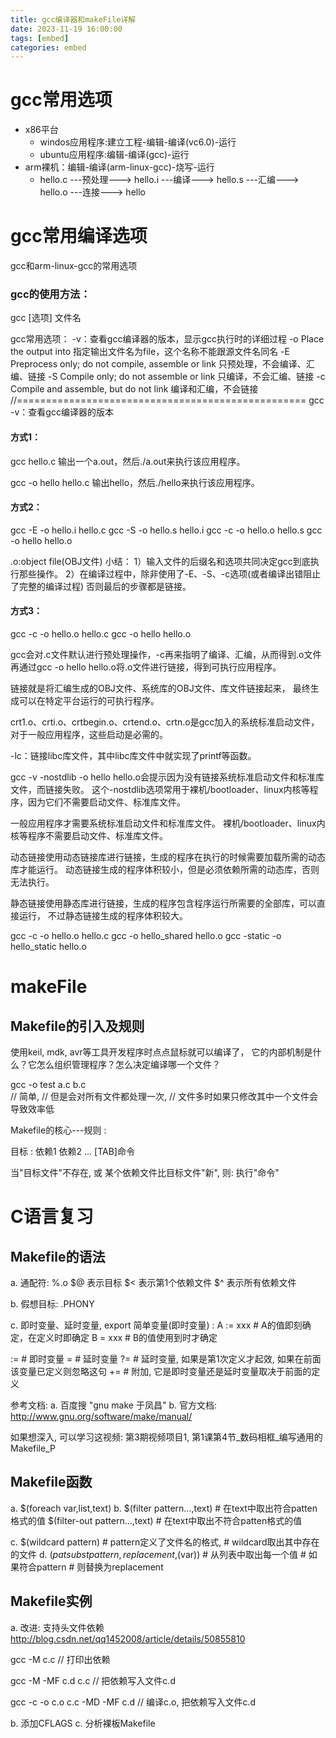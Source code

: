 ```yaml
---
title: gcc编译器和makeFile详解
date: 2023-11-19 16:00:00
tags: [embed]
categories: embed
---
```



# gcc常用选项
- x86平台
  - windos应用程序:建立工程-编辑-编译(vc6.0)-运行
  - ubuntu应用程序:编辑-编译(gcc)-运行
- arm裸机：编辑-编译(arm-linux-gcc)-烧写-运行
  - hello.c ---预处理---> hello.i ---编译---> hello.s ---汇编---> hello.o ---连接---> hello

<!-- more -->

# gcc常用编译选项

gcc和arm-linux-gcc的常用选项


### gcc的使用方法：
gcc  [选项]   文件名

gcc常用选项：
  -v：查看gcc编译器的版本，显示gcc执行时的详细过程
  -o <file>                Place the output into <file>
                           指定输出文件名为file，这个名称不能跟源文件名同名
  -E                       Preprocess only; do not compile, assemble or link
                           只预处理，不会编译、汇编、链接
  -S                       Compile only; do not assemble or link
                           只编译，不会汇编、链接
  -c                       Compile and assemble, but do not link
                           编译和汇编，不会链接    
//==================================================
gcc  -v：查看gcc编译器的版本

#### 方式1：
gcc hello.c  输出一个a.out，然后./a.out来执行该应用程序。

gcc -o hello hello.c  输出hello，然后./hello来执行该应用程序。


#### 方式2：
gcc -E -o hello.i hello.c
gcc -S -o hello.s hello.i
gcc -c -o hello.o hello.s
gcc -o hello hello.o



.o:object file(OBJ文件)
小结：
1）输入文件的后缀名和选项共同决定gcc到底执行那些操作。
2）在编译过程中，除非使用了-E、-S、-c选项(或者编译出错阻止了完整的编译过程)
   否则最后的步骤都是链接。


#### 方式3：
gcc -c -o hello.o hello.c
gcc -o hello hello.o

gcc会对.c文件默认进行预处理操作，-c再来指明了编译、汇编，从而得到.o文件
再通过gcc -o hello hello.o将.o文件进行链接，得到可执行应用程序。


链接就是将汇编生成的OBJ文件、系统库的OBJ文件、库文件链接起来，
最终生成可以在特定平台运行的可执行程序。

crt1.o、crti.o、crtbegin.o、crtend.o、crtn.o是gcc加入的系统标准启动文件，
对于一般应用程序，这些启动是必需的。

-lc：链接libc库文件，其中libc库文件中就实现了printf等函数。


gcc -v -nostdlib -o hello hello.o会提示因为没有链接系统标准启动文件和标准库文件，而链接失败。
这个-nostdlib选项常用于裸机/bootloader、linux内核等程序，因为它们不需要启动文件、标准库文件。

一般应用程序才需要系统标准启动文件和标准库文件。
裸机/bootloader、linux内核等程序不需要启动文件、标准库文件。


动态链接使用动态链接库进行链接，生成的程序在执行的时候需要加载所需的动态库才能运行。
动态链接生成的程序体积较小，但是必须依赖所需的动态库，否则无法执行。

静态链接使用静态库进行链接，生成的程序包含程序运行所需要的全部库，可以直接运行，
不过静态链接生成的程序体积较大。

gcc -c -o hello.o hello.c
gcc -o hello_shared  hello.o
gcc -static -o hello_static hello.o

# makeFile
##  Makefile的引入及规则
使用keil, mdk, avr等工具开发程序时点点鼠标就可以编译了，
它的内部机制是什么？它怎么组织管理程序？怎么决定编译哪一个文件？

gcc -o test a.c b.c  
// 简单,
// 但是会对所有文件都处理一次,
// 文件多时如果只修改其中一个文件会导致效率低

Makefile的核心---规则 :

目标 : 依赖1 依赖2 ...
[TAB]命令

当"目标文件"不存在,
或
某个依赖文件比目标文件"新",
则: 执行"命令"


# C语言复习


## Makefile的语法
a. 通配符: %.o
   $@ 表示目标
   $< 表示第1个依赖文件
   $^ 表示所有依赖文件

b. 假想目标: .PHONY

c. 即时变量、延时变量, export
简单变量(即时变量) :
A := xxx   # A的值即刻确定，在定义时即确定
B = xxx    # B的值使用到时才确定

:=   # 即时变量
=    # 延时变量
?=   # 延时变量, 如果是第1次定义才起效, 如果在前面该变量已定义则忽略这句
+=   # 附加, 它是即时变量还是延时变量取决于前面的定义


参考文档:
a. 百度搜 "gnu make 于凤昌"
b. 官方文档: http://www.gnu.org/software/make/manual/

如果想深入, 可以学习这视频:
第3期视频项目1, 第1课第4节_数码相框_编写通用的Makefile_P

## Makefile函数
a. $(foreach var,list,text)
b. $(filter pattern...,text)      # 在text中取出符合patten格式的值
   $(filter-out pattern...,text)  # 在text中取出不符合patten格式的值

c. $(wildcard pattern)            # pattern定义了文件名的格式,
                                  # wildcard取出其中存在的文件
d. $(patsubst pattern,replacement,$(var))  # 从列表中取出每一个值
                                           # 如果符合pattern
										   # 则替换为replacement

## Makefile实例
a. 改进: 支持头文件依赖
http://blog.csdn.net/qq1452008/article/details/50855810

gcc -M c.c // 打印出依赖

gcc -M -MF c.d c.c  // 把依赖写入文件c.d

gcc -c -o c.o c.c -MD -MF c.d  // 编译c.o, 把依赖写入文件c.d

b. 添加CFLAGS
c. 分析裸板Makefile
